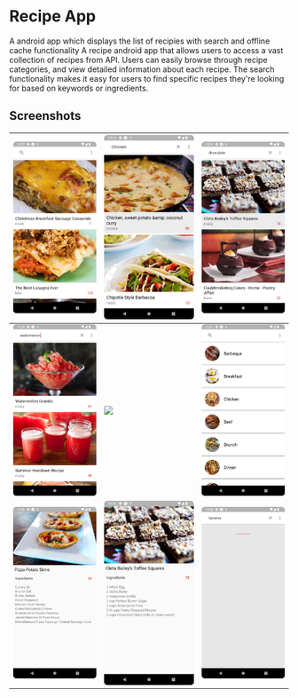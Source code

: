 # Recipe App

A android app which displays the list of recipies with search and offline cache functionality
A recipe android app that allows users to access a vast collection of recipes from API. Users can easily browse through recipe categories, and view detailed information about each recipe. The search functionality makes it easy for users to find specific recipes they're looking for based on keywords or ingredients.

## Screenshots

| <img src="/screenshots/recipies1.png"> | <img src="/screenshots/recipies2.png"> | <img src="/screenshots/recipies3.png"> |
|---------|---------|---------|
| <img src="/screenshots/recipies4.png"> | <img src="/screenshots/recipies5.png"> | <img src="/screenshots/categories.png"> |
| <img src="/screenshots/detail1.png"> | <img src="/screenshots/details2.png"> | <img src="/screenshots/searching.png"> |
